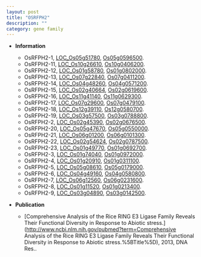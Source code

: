 ```yaml
---
layout: post
title: "OSRFPH2"
description: ""
category: gene family
---
```


* **Information**  
    + OsRFPH2-1, [LOC_Os05g51780](http://rice.uga.edu/cgi-bin/ORF_infopage.cgi?orf=LOC_Os05g51780), [Os05g0596500](https://rapdb.dna.affrc.go.jp/locus/?name=Os05g0596500).
    + OsRFPH2-11, [LOC_Os10g26610](http://rice.uga.edu/cgi-bin/ORF_infopage.cgi?orf=LOC_Os10g26610), [Os10g0406200](https://rapdb.dna.affrc.go.jp/locus/?name=Os10g0406200).
    + OsRFPH2-12, [LOC_Os01g58780](http://rice.uga.edu/cgi-bin/ORF_infopage.cgi?orf=LOC_Os01g58780), [Os01g0802000](https://rapdb.dna.affrc.go.jp/locus/?name=Os01g0802000).
    + OsRFPH2-13, [LOC_Os07g22840](http://rice.uga.edu/cgi-bin/ORF_infopage.cgi?orf=LOC_Os07g22840), [Os07g0411200](https://rapdb.dna.affrc.go.jp/locus/?name=Os07g0411200).
    + OsRFPH2-14, [LOC_Os04g48260](http://rice.uga.edu/cgi-bin/ORF_infopage.cgi?orf=LOC_Os04g48260), [Os04g0571200](https://rapdb.dna.affrc.go.jp/locus/?name=Os04g0571200).
    + OsRFPH2-15, [LOC_Os02g40664](http://rice.uga.edu/cgi-bin/ORF_infopage.cgi?orf=LOC_Os02g40664), [Os02g0619600](https://rapdb.dna.affrc.go.jp/locus/?name=Os02g0619600).
    + OsRFPH2-16, [LOC_Os11g41140](http://rice.uga.edu/cgi-bin/ORF_infopage.cgi?orf=LOC_Os11g41140), [Os11g0629300](https://rapdb.dna.affrc.go.jp/locus/?name=Os11g0629300).
    + OsRFPH2-17, [LOC_Os07g29600](http://rice.uga.edu/cgi-bin/ORF_infopage.cgi?orf=LOC_Os07g29600), [Os07g0479100](https://rapdb.dna.affrc.go.jp/locus/?name=Os07g0479100).
    + OsRFPH2-18, [LOC_Os12g39110](http://rice.uga.edu/cgi-bin/ORF_infopage.cgi?orf=LOC_Os12g39110), [Os12g0580700](https://rapdb.dna.affrc.go.jp/locus/?name=Os12g0580700).
    + OsRFPH2-19, [LOC_Os03g57500](http://rice.uga.edu/cgi-bin/ORF_infopage.cgi?orf=LOC_Os03g57500), [Os03g0788800](https://rapdb.dna.affrc.go.jp/locus/?name=Os03g0788800).
    + OsRFPH2-2, [LOC_Os02g45390](http://rice.uga.edu/cgi-bin/ORF_infopage.cgi?orf=LOC_Os02g45390), [Os02g0676500](https://rapdb.dna.affrc.go.jp/locus/?name=Os02g0676500).
    + OsRFPH2-20, [LOC_Os05g47670](http://rice.uga.edu/cgi-bin/ORF_infopage.cgi?orf=LOC_Os05g47670), [Os05g0550000](https://rapdb.dna.affrc.go.jp/locus/?name=Os05g0550000).
    + OsRFPH2-21, [LOC_Os06g01200](http://rice.uga.edu/cgi-bin/ORF_infopage.cgi?orf=LOC_Os06g01200), [Os06g0101300](https://rapdb.dna.affrc.go.jp/locus/?name=Os06g0101300).
    + OsRFPH2-22, [LOC_Os02g54624](http://rice.uga.edu/cgi-bin/ORF_infopage.cgi?orf=LOC_Os02g54624), [Os02g0787500](https://rapdb.dna.affrc.go.jp/locus/?name=Os02g0787500).
    + OsRFPH2-23, [LOC_Os01g49770](http://rice.uga.edu/cgi-bin/ORF_infopage.cgi?orf=LOC_Os01g49770), [Os01g0692700](https://rapdb.dna.affrc.go.jp/locus/?name=Os01g0692700).
    + OsRFPH2-3, [LOC_Os01g74040](http://rice.uga.edu/cgi-bin/ORF_infopage.cgi?orf=LOC_Os01g74040), [Os01g0972000](https://rapdb.dna.affrc.go.jp/locus/?name=Os01g0972000).
    + OsRFPH2-4, [LOC_Os01g20910](http://rice.uga.edu/cgi-bin/ORF_infopage.cgi?orf=LOC_Os01g20910), [Os01g0311100](https://rapdb.dna.affrc.go.jp/locus/?name=Os01g0311100).
    + OsRFPH2-5, [LOC_Os05g08610](http://rice.uga.edu/cgi-bin/ORF_infopage.cgi?orf=LOC_Os05g08610), [Os05g0179000](https://rapdb.dna.affrc.go.jp/locus/?name=Os05g0179000).
    + OsRFPH2-6, [LOC_Os04g49160](http://rice.uga.edu/cgi-bin/ORF_infopage.cgi?orf=LOC_Os04g49160), [Os04g0580800](https://rapdb.dna.affrc.go.jp/locus/?name=Os04g0580800).
    + OsRFPH2-7, [LOC_Os06g12560](http://rice.uga.edu/cgi-bin/ORF_infopage.cgi?orf=LOC_Os06g12560), [Os06g0231600](https://rapdb.dna.affrc.go.jp/locus/?name=Os06g0231600).
    + OsRFPH2-8, [LOC_Os01g11520](http://rice.uga.edu/cgi-bin/ORF_infopage.cgi?orf=LOC_Os01g11520), [Os01g0213400](https://rapdb.dna.affrc.go.jp/locus/?name=Os01g0213400).
    + OsRFPH2-9, [LOC_Os03g04890](http://rice.uga.edu/cgi-bin/ORF_infopage.cgi?orf=LOC_Os03g04890), [Os03g0142500](https://rapdb.dna.affrc.go.jp/locus/?name=Os03g0142500).

* **Publication**  
    + [Comprehensive Analysis of the Rice RING E3 Ligase Family Reveals Their Functional Diversity in Response to Abiotic stress.](http://www.ncbi.nlm.nih.gov/pubmed?term=Comprehensive Analysis of the Rice RING E3 Ligase Family Reveals Their Functional Diversity in Response to Abiotic stress.%5BTitle%5D), 2013, DNA Res..


